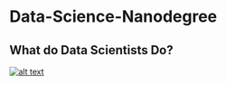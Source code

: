 # Data-Science-Nanodegree

## What do Data Scientists Do?

[![alt text](images/DS.png)](https://www.youtube.com/watch?v=sN2DbIJUZmw "Data Science Nanodegree")


